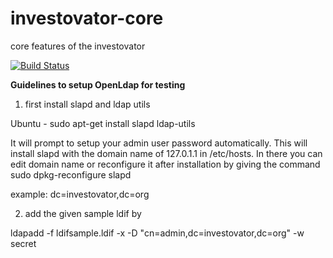 investovator-core
=================

core features of the investovator

[![Build Status](https://drone.io/github.com/investovator/investovator-core/status.png)](https://drone.io/github.com/investovator/investovator-core/latest)

 **Guidelines to setup OpenLdap for testing**

 1. first install slapd and ldap utils

   Ubuntu - sudo apt-get install slapd ldap-utils

   It will prompt to setup your admin user password automatically. This will install slapd with the domain name of 127.0.1.1 in /etc/hosts. In there you can edit domain name or reconfigure it after installation by giving the command sudo dpkg-reconfigure slapd

 example: dc=investovator,dc=org

               
 2. add the given sample ldif by 

 ldapadd -f ldifsample.ldif -x -D "cn=admin,dc=investovator,dc=org" -w secret
